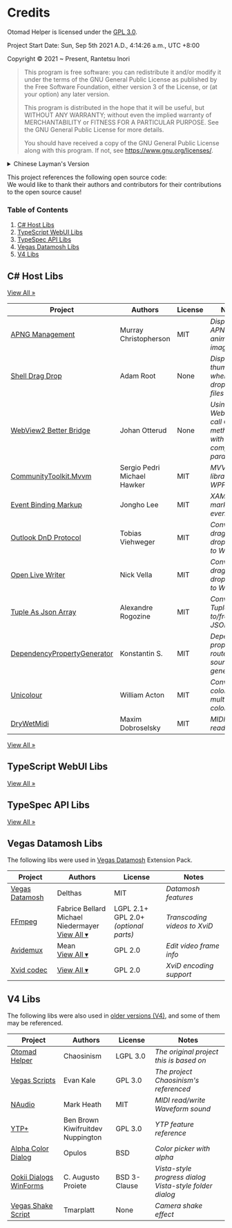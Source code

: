 # Credits

Otomad Helper is licensed under the [GPL 3.0](LICENSE.md).

Project Start Date: Sun, Sep 5th 2021 A.D., 4:14:26 a.m., UTC +8:00

Copyright © 2021 ~ Present, Rantetsu Inori

> This program is free software: you can redistribute it and/or modify it under the terms of the GNU General Public License as published by the Free Software Foundation, either version 3 of the License, or (at your option) any later version.
>
> This program is distributed in the hope that it will be useful, but WITHOUT ANY WARRANTY; without even the implied warranty of MERCHANTABILITY or FITNESS FOR A PARTICULAR PURPOSE. See the GNU General Public License for more details.
>
> You should have received a copy of the GNU General Public License along with this program. If not, see <https://www.gnu.org/licenses/>.

<p>
<details>
<summary>Chinese Layman's Version</summary>

> 本程序是一个自由的软件，你可以重新分发它，可以魔改它，但要遵守 GPL 3.0 版本或者后续其它版本。
>
> 我们希望本程序是有用的，但是我们不保证它能用，不保证它好用，我们不提供任何保证。
>
> 更多请见 GPL 全文，如果理解不了，找人话版看看：<https://zhuanlan.zhihu.com/p/185628074>
>
> 按道理你在得到本软件时，应该已经得到了一份 GPL，如果你没找到，写信给自由软件基金会 (FSF)：\
> 51 Franklin Street, Fifth Floor, Boston, MA 02110-1301, USA.
>
> 要是嫌运费或漫游费太贵就点击这里吧：<https://www.gnu.org/licenses/>
</details>
</p>

This project references the following open source code:\
We would like to thank their authors and contributors for their contributions to the open source cause!

### Table of Contents

1. [C# Host Libs](#c-host-libs)
1. [TypeScript WebUI Libs](#typescript-webui-libs)
1. [TypeSpec API Libs](#typespec-api-libs)
1. [Vegas Datamosh Libs](#vegas-datamosh-libs)
1. [V4 Libs](#v4-libs)

## C# Host Libs

[View All »](CREDITS.gen.md#c-host-libs)

Project | Authors | License | Notes
---- | ---- | ---- | ----
[APNG Management](https://github.com/murrple-1/APNGManagement) | Murray Christopherson | MIT | *Display APNG animated images*
[Shell Drag Drop](https://github.com/Starli0n/ShellDragDrop) | Adam Root | None | *Display file thumbnails when dropping files*
[WebView2 Better Bridge](https://github.com/johot/WebView2-better-bridge) | Johan Otterud | None | *Using WebView2 call C# methods with complex params*
[CommunityToolkit.Mvvm](https://github.com/CommunityToolkit/dotnet) | Sergio Pedri<br>Michael Hawker | MIT | *MVVM library for WPF*
[Event Binding Markup](https://github.com/JonghoL/EventBindingMarkup) | Jongho Lee | MIT | *XAML markup for events*
[Outlook DnD Protocol](https://github.com/yasoonOfficial/outlook-dndprotocol) | Tobias Viehweger | MIT | *Convert OLE drag-and-drop event to WinForm*
[Open Live Writer](https://github.com/OpenLiveWriter/OpenLiveWriter) | Nick Vella | MIT | *Convert OLE drag-and-drop event to WinForm*
[Tuple As Json Array](https://github.com/arogozine/TupleAsJsonArray) | Alexandre Rogozine | MIT | *Convert C# Tuple to/from JSON Array*
[DependencyPropertyGenerator](https://github.com/HavenDV/DependencyPropertyGenerator) | Konstantin S. | MIT | *Dependency property, routed event source generator*
[Unicolour](https://github.com/waacton/Unicolour) | William Acton | MIT | *Convert color within multiple color space*
[DryWetMidi](https://github.com/melanchall/drywetmidi) | Maxim Dobroselsky | MIT | *MIDI read/write*

[View All »](CREDITS.gen.md#c-host-libs)

## TypeScript WebUI Libs

[View All »](CREDITS.gen.md#typescript-webui-libs)

## TypeSpec API Libs

[View All »](CREDITS.gen.md#typespec-api-libs)

## Vegas Datamosh Libs

The following libs were used in [Vegas Datamosh](https://github.com/delthas/vegas-datamosh) Extension Pack.

Project | Authors | License | Notes
---- | ---- | ---- | ----
[Vegas Datamosh](https://github.com/delthas/vegas-datamosh) | Delthas | MIT | *Datamosh features*
[FFmpeg](https://github.com/FFmpeg/FFmpeg) | Fabrice Bellard<br>Michael Niedermayer<br>[View All ▾](https://github.com/FFmpeg/FFmpeg/blob/master/MAINTAINERS) | LGPL 2.1+<br>GPL 2.0+ *(optional parts)* | *Transcoding videos to XviD*
[Avidemux](https://github.com/mean00/avidemux2) | Mean<br>[View All ▾](https://github.com/mean00/avidemux2/blob/master/AUTHORS) | GPL 2.0 | *Edit video frame info*
[Xvid codec](http://websvn.xvid.org/) | [View All ▾](http://websvn.xvid.org/cvs/viewvc.cgi/trunk/xvidcore/AUTHORS?view=co) | GPL 2.0 | *XviD encoding support*

## V4 Libs

The following libs were also used in [older versions (V4)](https://github.com/otomad/OtomadHelper/tree/winform), and some of them may be referenced.

Project | Authors | License | Notes
---- | ---- | ---- | ----
[Otomad Helper](https://github.com/Chaosinism/vegas_scripts) | Chaosinism | LGPL 3.0 | *The original project this is based on*
[Vegas Scripts](https://github.com/evankale/VegasScripts) | Evan Kale | GPL 3.0 | *The project Chaosinism's referenced*
[NAudio](https://github.com/naudio/NAudio) | Mark Heath | MIT | *MIDI read/write<br>Waveform sound*
[YTP+](https://github.com/YTP-Plus) | Ben Brown<br>Kiwifruitdev<br>Nuppington | GPL 3.0 | *YTP feature reference*
[Alpha Color Dialog](https://sourceforge.net/projects/alpha-color-dialog/) | Opulos | BSD | *Color picker with alpha*
[Ookii Dialogs WinForms](https://github.com/ookii-dialogs/ookii-dialogs-winforms) | C. Augusto Proiete | BSD 3-Clause | *Vista-style progress dialog<br>Vista-style folder dialog*
[Vegas Shake Script](https://github.com/tmarplatt/VegasScripts) | Tmarplatt | None | *Camera shake effect*
